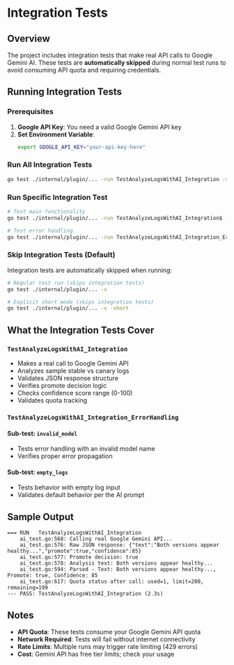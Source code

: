 # Integration Tests

## Overview

The project includes integration tests that make real API calls to Google Gemini AI. These tests are **automatically skipped** during normal test runs to avoid consuming API quota and requiring credentials.

## Running Integration Tests

### Prerequisites

1. **Google API Key**: You need a valid Google Gemini API key
2. **Set Environment Variable**:
   ```bash
   export GOOGLE_API_KEY="your-api-key-here"
   ```

### Run All Integration Tests

```bash
go test ./internal/plugin/... -run TestAnalyzeLogsWithAI_Integration -v
```

### Run Specific Integration Test

```bash
# Test main functionality
go test ./internal/plugin/... -run TestAnalyzeLogsWithAI_Integration$ -v

# Test error handling
go test ./internal/plugin/... -run TestAnalyzeLogsWithAI_Integration_ErrorHandling -v
```

### Skip Integration Tests (Default)

Integration tests are automatically skipped when running:

```bash
# Regular test run (skips integration tests)
go test ./internal/plugin/... -v

# Explicit short mode (skips integration tests)
go test ./internal/plugin/... -v -short
```

## What the Integration Tests Cover

### `TestAnalyzeLogsWithAI_Integration`

- Makes a real call to Google Gemini API
- Analyzes sample stable vs canary logs
- Validates JSON response structure
- Verifies promote decision logic
- Checks confidence score range (0-100)
- Validates quota tracking

### `TestAnalyzeLogsWithAI_Integration_ErrorHandling`

#### Sub-test: `invalid_model`
- Tests error handling with an invalid model name
- Verifies proper error propagation

#### Sub-test: `empty_logs`
- Tests behavior with empty log input
- Validates default behavior per the AI prompt

## Sample Output

```
=== RUN   TestAnalyzeLogsWithAI_Integration
    ai_test.go:568: Calling real Google Gemini API...
    ai_test.go:576: Raw JSON response: {"text":"Both versions appear healthy...","promote":true,"confidence":85}
    ai_test.go:577: Promote decision: true
    ai_test.go:578: Analysis text: Both versions appear healthy...
    ai_test.go:594: Parsed - Text: Both versions appear healthy..., Promote: true, Confidence: 85
    ai_test.go:617: Quota status after call: used=1, limit=200, remaining=199
--- PASS: TestAnalyzeLogsWithAI_Integration (2.3s)
```

## Notes

- **API Quota**: These tests consume your Google Gemini API quota
- **Network Required**: Tests will fail without internet connectivity
- **Rate Limits**: Multiple runs may trigger rate limiting (429 errors)
- **Cost**: Gemini API has free tier limits; check your usage
